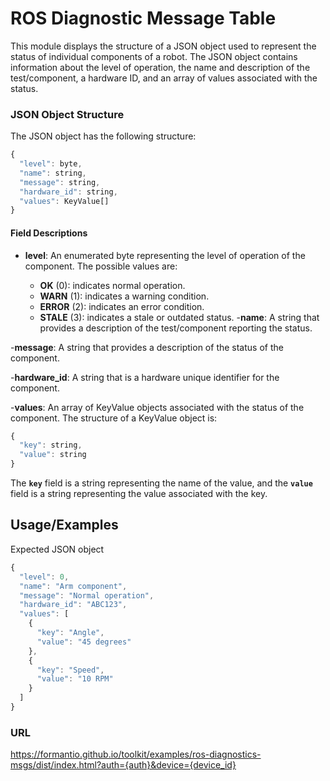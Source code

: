 # ROS Diagnostic Message Table
This module displays the structure of a JSON object used to represent the status of individual components of a robot. The JSON object contains information about the level of operation, the name and description of the test/component, a hardware ID, and an array of values associated with the status.


### JSON Object Structure

The JSON object has the following structure:
```javascript
{
  "level": byte,
  "name": string,
  "message": string,
  "hardware_id": string,
  "values": KeyValue[]
}
```

#### Field Descriptions

- **level**: An enumerated byte representing the level of operation of the component. The possible values are:

  - **OK** (0): indicates normal operation.
  - **WARN** (1): indicates a warning condition.
  -  **ERROR** (2): indicates an error condition.
  - **STALE** (3): indicates a stale or outdated status.
-**name**: A string that provides a description of the test/component reporting the status.

-**message**: A string that provides a description of the status of the component.

-**hardware_id**: A string that is a hardware unique identifier for the component.

-**values**: An array of KeyValue objects associated with the status of the component. The structure of a KeyValue object is:

```javascript
{
  "key": string,
  "value": string
}
```

The **`key`** field is a string representing the name of the value, and the **`value`** field is a string representing the value associated with the key.

## Usage/Examples
Expected JSON object
```javascript
{
  "level": 0,
  "name": "Arm component",
  "message": "Normal operation",
  "hardware_id": "ABC123",
  "values": [
    {
      "key": "Angle",
      "value": "45 degrees"
    },
    {
      "key": "Speed",
      "value": "10 RPM"
    }
  ]
}

```


###  URL

https://formantio.github.io/toolkit/examples/ros-diagnostics-msgs/dist/index.html?auth={auth}&device={device_id}